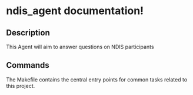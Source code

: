 # ndis_agent documentation!

## Description

This Agent will aim to answer questions on NDIS participants

## Commands

The Makefile contains the central entry points for common tasks related to this project.

